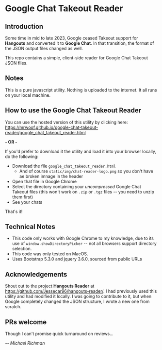 # Google Chat Takeout Reader

## Introduction

Some time in mid to late 2023, Google ceased Takeout support for **Hangouts** and converted it to **Google Chat**. In that transition, the format of the JSON output files changed as well.

This repo contains a simple, client-side reader for Google Chat Takeout JSON files.

## Notes
This is a pure javascript utility. Nothing is uploaded to the internet. It all runs on your local machine.

## How to use the Google Chat Takeout Reader
You can use the hosted version of this utility by clicking here: https://mrwoof.github.io/google-chat-takeout-reader/google_chat_takeout_reader.html

**- OR -**

If you'd prefer to download it the utility and load it into your browser locally, do the following:

- Download the file `google_chat_takeout_reader.html`
    - And of course `static/img/chat-reader-logo.png` so you don't have ae broken imnage in the header
- Open that file in Google Chrome
- Select the directory containing your _uncompressed_ Google Chat Takeout files (this won't work on `.zip` or `.tgz` files -- you need to unzip them first)
- See your chats

That's it!


## Technical Notes
- This code only works with Google Chrome to my knowledge, due to its use of `window.showDirectoryPicker` -- not all browsers support directory selection.
- This code was only tested on MacOS.
- Uses Bootstrap 5.3.0 and jquery 3.6.0, sourced from public URLs

## Acknowledgements
Shout out to the project **Hangouts Reader** at https://github.com/Jessecar96/hangouts-reader/. I had previously used this utility and had modified it locally. I was going to contribute to it, but when Google completely changed the JSON structure, I wrote a new one from scratch.

## PRs welcome
Though I can't promise quick turnaround on reviews...


_-- Michael Richman_
